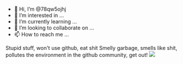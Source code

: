 - 👋 Hi, I’m @78qw5ojhj
- 👀 I’m interested in ...
- 🌱 I’m currently learning ...
- 💞️ I’m looking to collaborate on ...
- 📫 How to reach me ...

Stupid stuff, won't use github, eat shit
Smelly garbage, smells like shit, pollutes the environment in the github community, get out!
![](https://images.chinatimes.com/newsphoto/2018-04-24/1024/B28A00_P_02_02.jpg)

<!---
78qw5ojhj/78qw5ojhj is a ✨ special ✨ repository because its `README.md` (this file) appears on your GitHub profile.
You can click the Preview link to take a look at your changes.
--->
